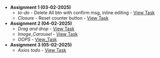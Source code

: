 
- **Assignment 1 (03-02-2025)**  
  - *to-do* - Delete All btn with confirm msg, inline editing - [View Task](Todo/README.md)  
  - *Closure* - Reset counter button - [View Task](closures-count.html)
- **Assignment 2 (04-02-2025)**
  - *Drag and drop* - [View Task](04-02-2025/Drag_and_drop)
  - *Image_Carousel* - [View Task](04-02-2025/Image_Carousel)
  - *OOPS* - [View_Task](04-02-2025/OOPS)
- **Assignment 3 (05-02-2025)**
  - *Axios todo* - [View Task](05-02-2025/todoaxios)
